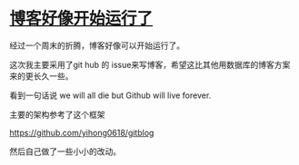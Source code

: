 # [博客好像开始运行了](https://github.com/cufezhusy/szhu.github.io/issues/3)

经过一个周末的折腾，博客好像可以开始运行了。

这次我主要采用了git hub 的 issue来写博客，希望这比其他用数据库的博客方案来的更长久一些。


看到一句话说 we will all die but Github will live forever.

主要的架构参考了这个框架 

https://github.com/yihong0618/gitblog

然后自己做了一些小小的改动。